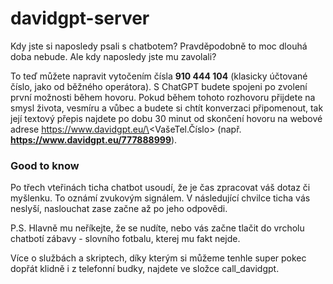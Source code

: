 # davidgpt-server
Kdy jste si naposledy psali s chatbotem? Pravděpodobně to moc dlouhá doba nebude. Ale kdy naposledy jste mu zavolali?

To teď můžete napravit vytočením čísla **910 444 104** (klasicky účtované číslo, jako od běžného operátora). S ChatGPT budete spojeni po zvolení první možnosti během hovoru. 
Pokud během tohoto rozhovoru přijdete na smysl života, vesmíru a vůbec a budete si chtít konverzaci připomenout, tak její textový přepis najdete po dobu 30 minut od skončení hovoru na webové adrese https://www.davidgpt.eu/\<VašeTel.Číslo> (např. **https://www.davidgpt.eu/777888999**).

### Good to know
Po třech vteřinách ticha chatbot usoudí, že je čas zpracovat váš dotaz či myšlenku. To oznámí zvukovým signálem. V následující chvilce ticha vás neslyší, naslouchat zase začne až po jeho odpovědi. 

P.S. Hlavně mu neříkejte, že se nudíte, nebo vás začne tlačit do vrcholu chatbotí zábavy - slovního fotbalu, kterej mu fakt nejde. 


Více o službách a skriptech, díky kterým si můžeme tenhle super pokec dopřát klidně i z telefonní budky, najdete ve složce call_davidgpt.

